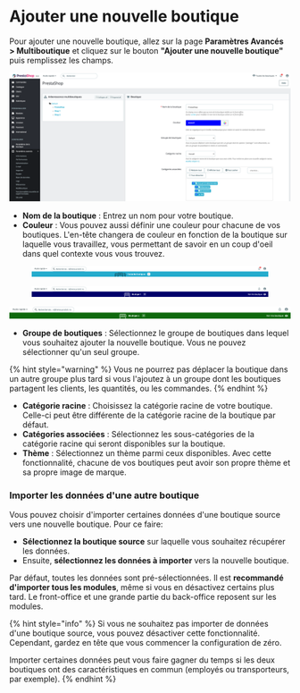 # Ajouter une nouvelle boutique

Pour ajouter une nouvelle boutique, allez sur la page **Paramètres Avancés > Multiboutique** et cliquez sur le bouton **"Ajouter une nouvelle boutique"** puis remplissez les champs.

![](<../../../.gitbook/assets/image (12) (2).png>)

* **Nom de la boutique** : Entrez un nom pour votre boutique.
* **Couleur** : Vous pouvez aussi définir une couleur pour chacune de vos boutiques. L'en-tête changera de couleur en fonction de la boutique sur laquelle vous travaillez, vous permettant de savoir en un coup d'oeil dans quel contexte vous vous trouvez.

<figure><img src="../../../.gitbook/assets/image (8) (2).png" alt=""><figcaption></figcaption></figure>

<figure><img src="../../../.gitbook/assets/image (16).png" alt=""><figcaption></figcaption></figure>

![](<../../../.gitbook/assets/image (11) (2).png>)

* **Groupe de boutiques** : Sélectionnez le groupe de boutiques dans lequel vous souhaitez ajouter la nouvelle boutique. Vous ne pouvez sélectionner qu'un seul groupe.

{% hint style="warning" %}
Vous ne pourrez pas déplacer la boutique dans un autre groupe plus tard si vous l'ajoutez à un groupe dont les boutiques partagent les clients, les quantités, ou les commandes.
{% endhint %}

* **Catégorie racine** : Choisissez la catégorie racine de votre boutique. Celle-ci peut être différente de la catégorie racine de la boutique par défaut.
* **Catégories associées** : Sélectionnez les sous-catégories de la catégorie racine qui seront disponibles sur la boutique.
* **Thème** : Sélectionnez un thème parmi ceux disponibles. Avec cette fonctionnalité, chacune de vos boutiques peut avoir son propre thème et sa propre image de marque.

### Importer les données d'une autre boutique

Vous pouvez choisir d'importer certaines données d'une boutique source vers une nouvelle boutique. Pour ce faire:

* **Sélectionnez la boutique source** sur laquelle vous souhaitez récupérer les données.
* Ensuite, **sélectionnez les données à importer** vers la nouvelle boutique.&#x20;

Par défaut, toutes les données sont pré-sélectionnées. Il est **recommandé d'importer tous les modules**, même si vous en désactivez certains plus tard. Le front-office et une grande partie du back-office reposent sur les modules.

{% hint style="info" %}
Si vous ne souhaitez pas importer de données d'une boutique source, vous pouvez désactiver cette fonctionnalité. Cependant, gardez en tête que vous commencer la configuration de zéro.&#x20;

Importer certaines données peut vous faire gagner du temps si les deux boutiques ont des caractéristiques en commun (employés ou transporteurs, par exemple).
{% endhint %}
